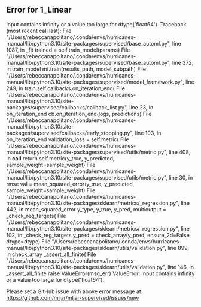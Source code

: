## Error for 1_Linear

Input contains infinity or a value too large for dtype('float64').
Traceback (most recent call last):
  File "/Users/rebeccanapolitano/.conda/envs/hurricanes-manual/lib/python3.10/site-packages/supervised/base_automl.py", line 1087, in _fit
    trained = self.train_model(params)
  File "/Users/rebeccanapolitano/.conda/envs/hurricanes-manual/lib/python3.10/site-packages/supervised/base_automl.py", line 372, in train_model
    mf.train(results_path, model_subpath)
  File "/Users/rebeccanapolitano/.conda/envs/hurricanes-manual/lib/python3.10/site-packages/supervised/model_framework.py", line 249, in train
    self.callbacks.on_iteration_end(
  File "/Users/rebeccanapolitano/.conda/envs/hurricanes-manual/lib/python3.10/site-packages/supervised/callbacks/callback_list.py", line 23, in on_iteration_end
    cb.on_iteration_end(logs, predictions)
  File "/Users/rebeccanapolitano/.conda/envs/hurricanes-manual/lib/python3.10/site-packages/supervised/callbacks/early_stopping.py", line 103, in on_iteration_end
    validation_loss = self.metric(
  File "/Users/rebeccanapolitano/.conda/envs/hurricanes-manual/lib/python3.10/site-packages/supervised/utils/metric.py", line 408, in __call__
    return self.metric(y_true, y_predicted, sample_weight=sample_weight)
  File "/Users/rebeccanapolitano/.conda/envs/hurricanes-manual/lib/python3.10/site-packages/supervised/utils/metric.py", line 30, in rmse
    val = mean_squared_error(y_true, y_predicted, sample_weight=sample_weight)
  File "/Users/rebeccanapolitano/.conda/envs/hurricanes-manual/lib/python3.10/site-packages/sklearn/metrics/_regression.py", line 442, in mean_squared_error
    y_type, y_true, y_pred, multioutput = _check_reg_targets(
  File "/Users/rebeccanapolitano/.conda/envs/hurricanes-manual/lib/python3.10/site-packages/sklearn/metrics/_regression.py", line 102, in _check_reg_targets
    y_pred = check_array(y_pred, ensure_2d=False, dtype=dtype)
  File "/Users/rebeccanapolitano/.conda/envs/hurricanes-manual/lib/python3.10/site-packages/sklearn/utils/validation.py", line 899, in check_array
    _assert_all_finite(
  File "/Users/rebeccanapolitano/.conda/envs/hurricanes-manual/lib/python3.10/site-packages/sklearn/utils/validation.py", line 146, in _assert_all_finite
    raise ValueError(msg_err)
ValueError: Input contains infinity or a value too large for dtype('float64').


Please set a GitHub issue with above error message at: https://github.com/mljar/mljar-supervised/issues/new

